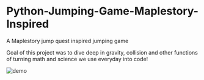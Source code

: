 # Python-Jumping-Game-Maplestory-Inspired
A Maplestory jump quest inspired jumping game

Goal of this project was to dive deep in gravity, collision and other functions of turning math and science we use everyday into code!

![demo](https://i.imgur.com/XOQxEGs.png)

